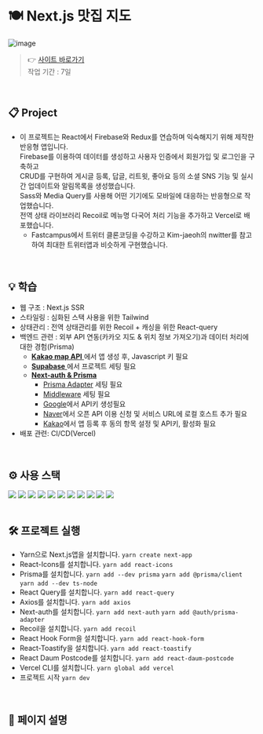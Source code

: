 # 🍽️ Next.js 맛집 지도

![image](https://github.com/SeoeunCho/react-twitter/blob/main/src/preview/react-twitter_preview.gif)

> 👉 [사이트 바로가기](https://next-eatmap-five.vercel.app/)<br />
> 작업 기간 : 7일

<br />

## 📋 Project

- 이 프로젝트는 React에서 Firebase와 Redux를 연습하며 익숙해지기 위해 제작한 반응형 앱입니다.<br />
  Firebase를 이용하여 데이터를 생성하고 사용자 인증에서 회원가입 및 로그인을 구축하고<br />
  CRUD를 구현하여 게시글 등록, 답글, 리트윗, 좋아요 등의 소셜 SNS 기능 및 실시간 업데이트와 알림목록을 생성했습니다.<br />
  Sass와 Media Query를 사용해 어떤 기기에도 모바일에 대응하는 반응형으로 작업했습니다.<br />
  전역 상태 라이브러리 Recoil로 메뉴명 다국어 처리 기능을 추가하고 Vercel로 배포했습니다.
  - Fastcampus에서 트위터 클론코딩을 수강하고 Kim-jaeoh의 nwitter를 참고하여 최대한 트위터앱과 비슷하게 구현했습니다.

<br />

## 💡 학습

- 웹 구조 : Next.js SSR
- 스타일링 : 심화된 스택 사용을 위한 Tailwind
- 상태관리 : 전역 상태관리를 위한 Recoil + 캐싱을 위한 React-query
- 백엔드 관련 : 외부 API 연동(카카오 지도 & 위치 정보 가져오기)과 데이터 처리에 대한 경험(Prisma)
  - [ **Kakao map API** ](https://developers.kakao.com/)에서 앱 생성 후, Javascript 키 필요
  - [ **Supabase** ](https://supabase.com/)에서 프로젝트 세팅 필요
  - [ **Next-auth & Prisma** ](https://authjs.dev/reference/adapter/prisma)
    - [Prisma Adapter](https://authjs.dev/reference/adapter/prisma) 세팅 필요
    - [Middleware](https://next-auth.js.org/configuration/nextjs#middleware) 세팅 필요
    - [Google](https://console.developers.google.com/apis/credentials)에서 API키 생성필요
    - [Naver](https://developers.naver.com/main/)에서 오픈 API 이용 신청 및 서비스 URL에 로컬 호스트 추가 필요
    - [Kakao](https://developers.kakao.com/)에서 앱 등록 후 동의 항목 설정 및 API키, 활성화 필요
- 배포 관련: CI/CD(Vercel)

<br />

## ⚙️ 사용 스택

<div>
  <img src="https://img.shields.io/badge/Next.js-000000?style=flat&logo=Next.js&logoColor=white" />
  <img src="https://img.shields.io/badge/TypeScript-3178C6?style=flat&logo=TypeScript&logoColor=white" />
  <img src="https://img.shields.io/badge/Tailwind-06B6D4?style=flat&logo=tailwindcss&logoColor=white" />
  <img src="https://img.shields.io/badge/Prisma-2D3748?style=flat&logo=prisma&logoColor=white" />
  <img src="https://img.shields.io/badge/Supabase-3FCF8E?style=flat&logo=supabase&logoColor=white" />
  <img src="https://img.shields.io/badge/React Hook Form-EC5990?style=flat&logo=reacthookform&logoColor=white" />
  <img src="https://img.shields.io/badge/React Query-FF4154?style=flat&logo=reactquery&logoColor=white" />
  <img src="https://img.shields.io/badge/Recoil-3578E5?style=flat&logo=Recoil&logoColor=white" />
  <img src="https://img.shields.io/badge/Kakao map API-FFCD00?style=flat&logo=kakao&logoColor=white" />
<!--   <img src="https://img.shields.io/badge/GoDaddy-1BDBDB?style=flat&logo=godaddy&logoColor=white" /> -->
  <img src="https://img.shields.io/badge/Google Analytics-E37400?style=flat&logo=googleanalytics&logoColor=white" />
  <img src="https://img.shields.io/badge/Vercel-000000?style=flat&logo=vercel&logoColor=white" />
</div>

<br />

## 🛠️ 프로젝트 실행

- Yarn으로 Next.js앱을 설치합니다. `yarn create next-app`
- React-Icons를 설치합니다. `yarn add react-icons`
- Prisma를 설치합니다. `yarn add --dev prisma` `yarn add @prisma/client` `yarn add --dev ts-node`
- React Query를 설치합니다. `yarn add react-query`
- Axios를 설치합니다. `yarn add axios`
- Next-auth를 설치합니다. `yarn add next-auth` `yarn add @auth/prisma-adapter`
- Recoil을 설치합니다. `yarn add recoil`
- React Hook Form을 설치합니다. `yarn add react-hook-form`
- React-Toastify을 설치합니다. `yarn add react-toastify`
- React Daum Postcode를 설치합니다. `yarn add react-daum-postcode`
- Vercel CLI를 설치합니다. `yarn global add vercel`
- 프로젝트 시작 `yarn dev`

<!-- supabase pw: mVOa4tdlt8lkIrcF -->

<br />

## 🔑 페이지 설명

<!--
<details>
<summary>회원가입/로그인</summary>
<div markdown="1">

- 회원가입/로그인
  - 토글 버튼으로 회원가입/로그인 화면 전환
  - 아이디·비밀번호 중복확인 및 유효성 체크
  - 일반 이메일 형식 뿐만 아니라 구글·깃허브 계정으로도 로그인 가능
  - 사이트에 들어왔을 때 유저의 상태 변화 추적 가능
    - 로그인, 로그아웃, 어플리케이션 초기화(새로고침 or 재시작) 시 변화 추적
</div>
</details>

<details>
<summary>홈</summary>
<div markdown="2">

- 실시간 업데이트
- 트윗 작성
  - 홈이 아닌 다른 페이지에서도 트윗할 수 있도록 왼쪽 메뉴바에 트윗하기 버튼 추가
  - 이미지 추가 및 삭제 기능
  - 이모지 입력 기능
  - 해쉬태그 입력 기능
  - 트윗 수정·삭제
- 왼쪽 사이드 메뉴
  - 홈, 탐색하기, 알림, 북마크, 프로필 메뉴로 이동
  - 홈이 아닌 다른 페이지에서도 트윗할 수 있도록 왼쪽메뉴바에 트윗하기 버튼 추가
  - 유저 정보 확인 및 로그아웃 기능
- 오른쪽 사이드 메뉴
  - 트윗·유저 검색 기능
  - 본인 제외한 유저 목록 조회 및 팔로우 추천(팔로우, 언팔로우 기능)
- 반응형 액션 (답글, 리트윗, 좋아요, 북마크)
</div>
</details>

<details>
<summary>탐색하기</summary>
<div markdown="3">

※ '탐색하기'에서의 대부분 기능들은 '홈'과 같으며 반복되는 코드들을 하나의 컴포넌트로 묶어 재사용할 수 있게 했습니다.

- 검색창 및 트윗·사용자 탭
  - 반응형 액션 (답글, 리트윗, 좋아요, 북마크)
  - 유저 목록 조회 및 팔로우, 언팔로우 가능
</div>
</details>

<details>
<summary>알림/북마크</summary>
<div markdown="4">

- 알림 리트윗/답글/팔로우 탭
  - 누군가가 트윗에 리트윗·답글을 하면 실시간 알림 생성
  - 트윗 링크 및 리트윗·답글한 유저의 프로필 정보 링크로 이동 가능
  - 팔로우한 유저의 프로필 정보 링크로 이동 가능

- 북마크 트윗/답글 탭
  - 북마크한 트윗·답글 목록 조회 및 취소 시 실시간 반영
</div>
</details>

<details>
<summary>프로필</summary>
<div markdown="5">

- 헤더에 트윗한 개수 표시 및 로그아웃 가능
- '프로필 수정', '북마크' 탭은 본인 프로필에서만 노출 됨
- '한국어/English' 버튼으로 언어 변경 가능
- '프로필 수정' 클릭 시 모달창이 활성화 되어 배경·프로필 이미지, 닉네임·자기소개 추가/변경/삭제 가능
- 가입일과 팔로잉, 팔로워 숫자 확인

</div>
</details>-->

<!-- ## 🖥️ Screenshots -->
<!-- <p>
  <img src="./README/1.png"  width="47%" />
  <img src="./README/2.png" width="47%" />
  <img src="./README/3.png"  width="47%" />
  <img src="./README/4.png" width="47%" />
  <img src="./README/5.png"  width="47%" />
</p> -->
